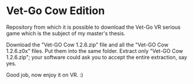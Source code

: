 # Vet-Go Cow Edition

Repository from which it is possible to download the Vet-Go VR serious game which is the subject of my master's thesis.

Download the "Vet-GO Cow 1.2.6.zip" file and all the "Vet-GO Cow 1.2.6.z0x" files.
Put them into the same folder.
Extract only "Vet-GO Cow 1.2.6.zip"; your software could ask you to accept the entire extraction, say yes.

Good job, now enjoy it on VR. :)
